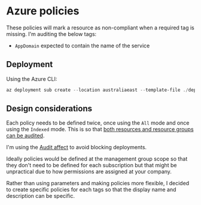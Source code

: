 # Azure policies

These policies will mark a resource as non-compliant when a required tag is missing. I'm auditing the below tags:

- `AppDomain` expected to contain the name of the service

## Deployment

Using the Azure CLI:

```powershell
az deployment sub create --location australiaeast --template-file ./deploy/main.bicep --name "tagpolicies-$((Get-Date).ToString('yyMMdd-HHmmss'))-$((New-Guid).Guid.Substring(0, 4))"
```

## Design considerations

Each policy needs to be defined twice, once using the `All` mode and once using the `Indexed` mode. This is so that [both resources and resource groups can be audited][resource-manager-modes].

I'm using the [Audit affect][affect-audit] to avoid blocking deployments.

Ideally policies would be defined at the management group scope so that they don't need to be defined for each subscription but that might be unpractical due to how permissions are assigned at your company.

Rather than using parameters and making policies more flexible, I decided to create specific policies for each tags so that the display name and description can be specific.

[affect-audit]: https://docs.microsoft.com/en-au/azure/governance/policy/concepts/effects#audit
[resource-manager-modes]: https://docs.microsoft.com/en-au/azure/governance/policy/concepts/definition-structure#resource-manager-modes
